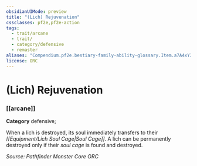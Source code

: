 ```yaml
---
obsidianUIMode: preview
title: "(Lich) Rejuvenation"
cssclasses: pf2e,pf2e-action
tags:
  - trait/arcane
  - trait/
  - category/defensive
  - remaster
aliases: "Compendium.pf2e.bestiary-family-ability-glossary.Item.a7A4xY3NeWI2Ya4Z"
license: ORC
---
```

# (Lich) Rejuvenation

### [[arcane]]

**Category** defensive; 




When a lich is destroyed, its soul immediately transfers to their _[[Equipment/Lich Soul Cage|Soul Cage]]_. A lich can be permanently destroyed only if their _soul cage_ is found and destroyed.

*Source: Pathfinder Monster Core*
*ORC*